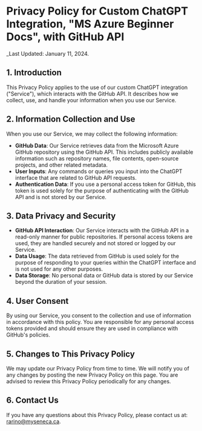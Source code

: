 # Privacy Policy for Custom ChatGPT Integration, "MS Azure Beginner Docs", with GitHub API

_Last Updated: January 11, 2024.

## 1. Introduction

This Privacy Policy applies to the use of our custom ChatGPT integration ("Service"), which interacts with the GitHub API. It describes how we collect, use, and handle your information when you use our Service.

## 2. Information Collection and Use

When you use our Service, we may collect the following information:

- **GitHub Data**: Our Service retrieves data from the Microsoft Azure GitHub repository using the GitHub API. This includes publicly available information such as repository names, file contents, open-source projects, and other related metadata.
- **User Inputs**: Any commands or queries you input into the ChatGPT interface that are related to GitHub API requests.
- **Authentication Data**: If you use a personal access token for GitHub, this token is used solely for the purpose of authenticating with the GitHub API and is not stored by our Service.

## 3. Data Privacy and Security

- **GitHub API Interaction**: Our Service interacts with the GitHub API in a read-only manner for public repositories. If personal access tokens are used, they are handled securely and not stored or logged by our Service.
- **Data Usage**: The data retrieved from GitHub is used solely for the purpose of responding to your queries within the ChatGPT interface and is not used for any other purposes.
- **Data Storage**: No personal data or GitHub data is stored by our Service beyond the duration of your session.

## 4. User Consent

By using our Service, you consent to the collection and use of information in accordance with this policy. You are responsible for any personal access tokens provided and should ensure they are used in compliance with GitHub's policies.

## 5. Changes to This Privacy Policy
We may update our Privacy Policy from time to time. We will notify you of any changes by posting the new Privacy Policy on this page. You are advised to review this Privacy Policy periodically for any changes.

## 6. Contact Us
If you have any questions about this Privacy Policy, please contact us at: rarino@myseneca.ca.

